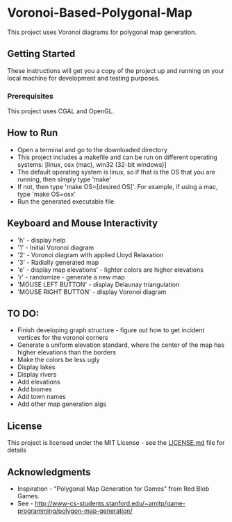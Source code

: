 # Voronoi-Based-Polygonal-Map

This project uses Voronoi diagrams for polygonal map generation. 


## Getting Started

These instructions will get you a copy of the project up and running on your local machine for development and testing purposes.

### Prerequisites

This project uses CGAL and OpenGL.


## How to Run 

* Open a terminal and go to the downloaded directory
* This project includes a makefile and can be run on different operating systems: [linux, osx (mac), win32 (32-bit windows)]
* The default operating system is linux, so if that is the OS that you are running, then simply type 'make'
* If not, then type 'make OS=[desired OS]'. For example, if using a mac, type 'make OS=osx'
* Run the generated executable file

## Keyboard and Mouse Interactivity
* 'h' - display help
* '1' - Initial Voronoi diagram
* '2' - Voronoi diagram with applied Lloyd Relaxation
* '3' - Radially generated map
* 'e' - display map elevations' - lighter colors are higher elevations
* 'r' - randomize - generate a new map
* 'MOUSE LEFT BUTTON' - display Delaunay triangulation
* 'MOUSE RIGHT BUTTON' - display Voronoi diagram


## TO DO:
* Finish developing graph structure - figure out how to get incident vertices for the voronoi corners
* Generate a uniform elevation standard, where the center of the map has higher elevations than the borders
* Make the colors be less ugly
* Display lakes
* Display rivers
* Add elevations
* Add biomes
* Add town names
* Add other map generation algs 

## License

This project is licensed under the MIT License - see the [LICENSE.md](LICENSE.md) file for details

## Acknowledgments

* Inspiration - "Polygonal Map Generation for Games" from Red Blob Games.
* See - http://www-cs-students.stanford.edu/~amitp/game-programming/polygon-map-generation/
